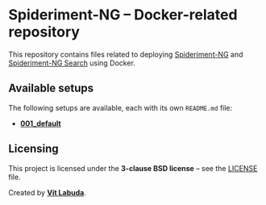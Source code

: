 # Spideriment-NG – Docker-related repository

This repository contains files related to deploying [Spideriment-NG](https://github.com/vitlabuda/spideriment-ng) and
[Spideriment-NG Search](https://github.com/vitlabuda/spideriment-ng-search) using Docker.



## Available setups
The following setups are available, each with its own ``README.md`` file:

- **[001_default](001_default)**



## Licensing
This project is licensed under the **3-clause BSD license** – see the [LICENSE](LICENSE) file.

Created by **[Vít Labuda](https://vitlabuda.cz/)**.
